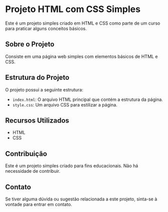 # Projeto HTML com CSS Simples

Este é um projeto simples criado em HTML e CSS como parte de um curso para praticar alguns conceitos básicos.

## Sobre o Projeto

Consiste em uma página web simples com elementos básicos de HTML e CSS.

## Estrutura do Projeto

O projeto possui a seguinte estrutura:

- `index.html`: O arquivo HTML principal que contém a estrutura da página.
- `style.css`: Um arquivo CSS para estilizar a página.

## Recursos Utilizados

- HTML
- CSS

## Contribuição

Este é um projeto simples criado para fins educacionais. Não há necessidade de contribuir.

## Contato

Se tiver alguma dúvida ou sugestão relacionada a este projeto, sinta-se à vontade para entrar em contato.
